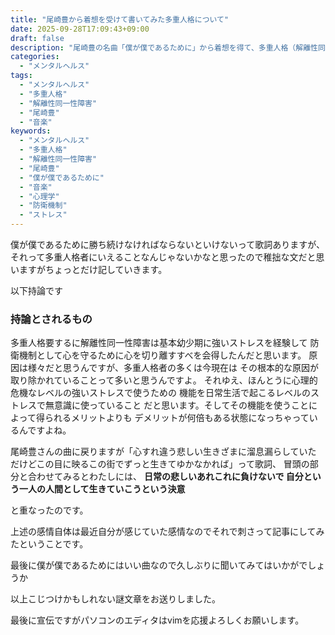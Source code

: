 ```yaml
---
title: "尾崎豊から着想を受けて書いてみた多重人格について"
date: 2025-09-28T17:09:43+09:00
draft: false
description: "尾崎豊の名曲「僕が僕であるために」から着想を得て、多重人格（解離性同一性障害）について考察した記事です。歌詞と多重人格者の心理を重ね合わせ、自己同一性を保ち続けることの葛藤について論じています。"
categories:
  - "メンタルヘルス"
tags:
  - "メンタルヘルス"
  - "多重人格"
  - "解離性同一性障害"
  - "尾崎豊"
  - "音楽"
keywords:
  - "メンタルヘルス"
  - "多重人格"
  - "解離性同一性障害"
  - "尾崎豊"
  - "僕が僕であるために"
  - "音楽"
  - "心理学"
  - "防衛機制"
  - "ストレス"
---
```


僕が僕であるために勝ち続けなければならないといけないって歌詞ありますが、
それって多重人格者にいえることなんじゃないかなと思ったので稚拙な文だと思いますがちょっとだけ記していきます。


以下持論です

### 持論とされるもの

多重人格要するに解離性同一性障害は基本幼少期に強いストレスを経験して
防衛機制として心を守るために心を切り離すすべを会得したんだと思います。
原因は様々だと思うんですが、多重人格者の多くは今現在は
その根本的な原因が取り除かれていることって多いと思うんですよ。
それゆえ、ほんとうに心理的危機なレベルの強いストレスで使うための
機能を日常生活で起こるレベルのストレスで無意識に使っていること
だと思います。そしてその機能を使うことによって得られるメリットよりも
デメリットが何倍もある状態になっちゃっているんですよね。

尾崎豊さんの曲に戻りますが「心すれ違う悲しい生きざまに溜息漏らしていた
だけどこの目に映るこの街でずっと生きてゆかなかれば」って歌詞、
冒頭の部分と合わせてみるとわたしには、
**日常の悲しいあれこれに負けないで 自分という一人の人間として生きていこうという決意**

と重なったのです。

上述の感情自体は最近自分が感じていた感情なのでそれで刺さって記事にしてみたということです。

最後に僕が僕であるためにはいい曲なので久しぶりに聞いてみてはいかがでしょうか

以上こじつけかもしれない謎文章をお送りしました。　

最後に宣伝ですがパソコンのエディタはvimを応援よろしくお願いします。
